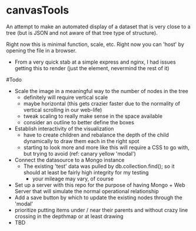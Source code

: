 # canvasTools
An attempt to make an automated display of a dataset that is very close to a tree (but is JSON and not aware of that tree type of structure).

Right now this is minimal function, scale, etc. Right now you can 'host' by opening the file in a browser.
- From a very quick stab at a simple express and nginx, I had issues getting this to render (just the <canvas> element, nevermind the rest of it)

#Todo
- Scale the image in a meaningful way to the number of nodes in the tree
  - definitely will require vertical scale
  - maybe horizontal (this gets crazier faster due to the normality of vertical scrolling in our web-life)
  - tweak scaling to really make sense in the space available
  - consider an outline to better define the boxes
- Establish interactivity of the visualization
  - have to create children and rebalance the depth of the child dynamically to draw them each in the right spot
  - starting to look more and more like this will require a CSS to go with, but trying to avoid (ref: canary yellow 'modal')
- Connect the datasource to a Mongo instance
  - The existing 'test' data was pulled by db.collection.find(); so it should at least be fairly high integrity for my testing
    - your mileage may vary, of course
- Set up a server with this repo for the purpose of having Mongo + Web Server that will simulate the normal operational relationship
- Add a save button by which to update the existing nodes through the 'modal'
- prioritize putting items under / near their parents and without crazy line crossing in the depthmap or at least drawing
- TBD
